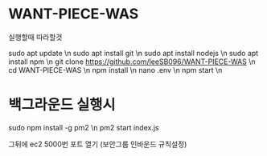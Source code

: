 # WANT-PIECE-WAS


실행할때 따라할것

sudo apt update \n
sudo apt install git \n
sudo apt install nodejs \n
sudo apt install npm \n
git clone https://github.com/leeSB096/WANT-PIECE-WAS \n
cd WANT-PIECE-WAS \n
npm install \n
nano .env \n
npm start \n


# 백그라운드 실행시
sudo npm install -g pm2 \n
pm2 start index.js

그뒤에 ec2 5000번 포트 열기 (보안그룹 인바운드 규칙설정)
